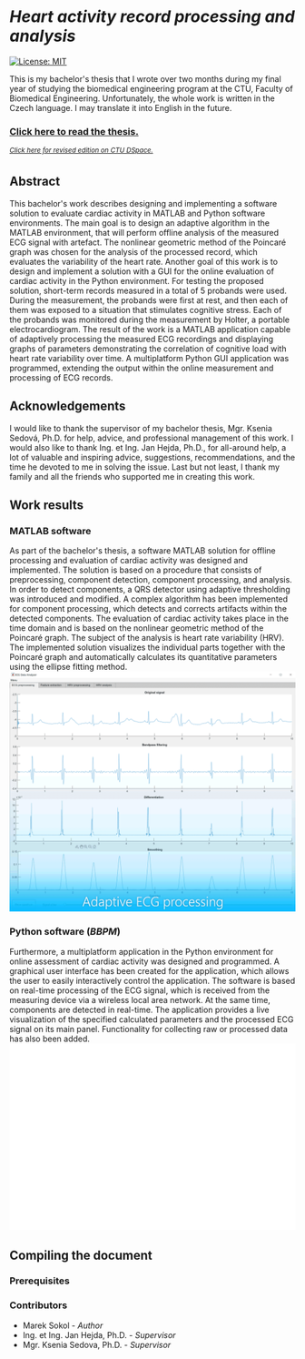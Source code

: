# *Heart activity record processing and analysis*

[![License: MIT](https://img.shields.io/badge/license-CC%20BY--SA%204.0-blue.svg)](https://creativecommons.org/licenses/by-sa/4.0)

This is my bachelor's thesis that I wrote over two months during my final year of studying the biomedical engineering program at the CTU,  Faculty of Biomedical Engineering. Unfortunately, the whole work is written in the Czech language. I may translate it into English in the future.

### [Click here to read the thesis.](http://mareksokol.cz)
<sup>*[Click here for revised edition on CTU DSpace.](https://dspace.cvut.cz/)*</sup>

## Abstract
This bachelor's work describes designing and implementing a software
solution to evaluate cardiac activity in MATLAB and Python
software environments. The main goal is to design an adaptive algorithm in the
MATLAB environment, that will perform offline analysis of the
measured ECG signal with artefact. The nonlinear geometric method of the
Poincaré graph was chosen for the analysis of the processed record, which
evaluates the variability of the heart rate. Another goal of this work is to
design and implement a solution with a GUI for the online evaluation of cardiac
activity in the Python environment. For testing the proposed solution,
short-term records measured in a total of 5 probands were used. During the
measurement, the probands were first at rest, and then each of them was exposed
to a situation that stimulates cognitive stress. Each of the probands was
monitored during the measurement by Holter, a portable electrocardiogram. The
result of the work is a MATLAB application capable of adaptively processing the
measured ECG recordings and displaying graphs of parameters demonstrating the
correlation of cognitive load with heart rate variability over time. A
multiplatform Python GUI application was programmed, extending the output within
the online measurement and processing of ECG records. 

## Acknowledgements
I would like to thank the supervisor of my bachelor thesis, Mgr. Ksenia Sedová, Ph.D. for help, advice, and professional management of this work. I would also like to thank Ing. et Ing. Jan Hejda, Ph.D., for all-around help, a lot of valuable and inspiring advice, suggestions, recommendations, and the time he devoted to me in solving the issue. Last but not least, I thank my family and all the friends who supported me in creating this work.

## Work results
### MATLAB software
As part of the bachelor's thesis, a software MATLAB solution for offline processing and evaluation of cardiac activity was designed and implemented. The solution is based on a procedure that consists of preprocessing, component detection, component processing, and analysis. In order to detect components, a QRS detector using adaptive thresholding was introduced and modified. A complex algorithm has been implemented for component processing, which detects and corrects artifacts within the detected components. The evaluation of cardiac activity takes place in the time domain and is based on the nonlinear geometric method of the Poincaré graph. The subject of the analysis is heart rate variability (HRV). The implemented solution visualizes the individual parts together with the Poincaré graph and automatically calculates its quantitative parameters using the ellipse fitting method.
<img src="https://github.com/sokolmarek/bachelors-thesis/blob/main/assets/github/edu.gif?raw=true" width="800" />

### Python software (*BBPM*)
Furthermore, a multiplatform application in the Python environment for online assessment of cardiac activity was designed and programmed. A graphical user interface has been created for the application, which allows the user to easily interactively control the application. The software is based on real-time processing of the ECG signal, which is received from the measuring device via a wireless local area network. At the same time, components are detected in real-time. The application provides a live visualization of the specified calculated parameters and the processed ECG signal on its main panel. Functionality for collecting raw or processed data has also been added.
![bbpm.svg](https://github.com/sokolmarek/bachelors-thesis/blob/main/assets/github/bbpm_app.svg?raw=true)

## Compiling the document

### Prerequisites

### Contributors
* Marek Sokol - *Author*
* Ing. et Ing. Jan Hejda, Ph.D. - *Supervisor*
* Mgr. Ksenia Sedova, Ph.D. - *Supervisor*
